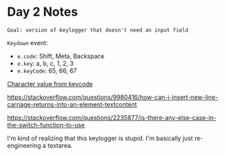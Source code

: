 # Day 2 Notes

`Goal: version of keylogger that doesn't need an input field`


`Keydown` event: 
- `e.code`: Shift, Meta, Backspace
- `e.key`: a, b, c, 1, 2, 3
- `e.keyCode`: 65, 66, 67

[Character value from keycode](https://stackoverflow.com/questions/1772179/get-character-value-from-keycode-in-javascript-then-trim)


https://stackoverflow.com/questions/9980416/how-can-i-insert-new-line-carriage-returns-into-an-element-textcontent

https://stackoverflow.com/questions/2235877/is-there-any-else-case-in-the-switch-function-to-use

I'm kind of realizing that this keylogger is stupid. I'm basically just re-engineering a textarea. 